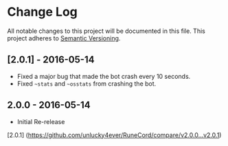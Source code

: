 # Change Log
All notable changes to this project will be documented in this file.
This project adheres to [Semantic Versioning](http://semver.org/).

## [2.0.1] - 2016-05-14
- Fixed a major bug that made the bot crash every 10 seconds.
- Fixed `~stats` and `~osstats` from crashing the bot.

## 2.0.0 - 2016-05-14
- Initial Re-release

[2.0.1] (https://github.com/unlucky4ever/RuneCord/compare/v2.0.0...v2.0.1)
